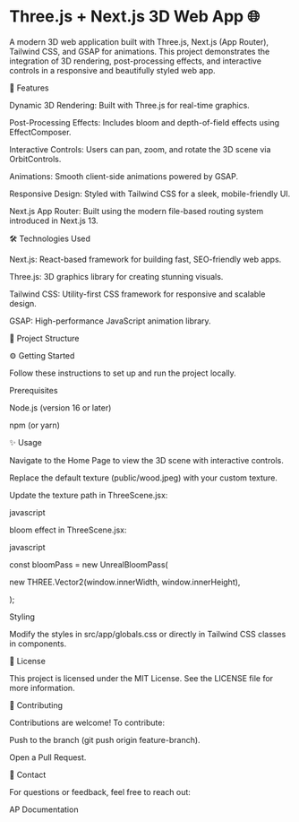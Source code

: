 # Three.js + Next.js 3D Web App 🌐

A modern 3D web application built with Three.js, Next.js (App Router), Tailwind CSS, and GSAP for animations. This project demonstrates the integration of 3D rendering, post-processing effects, and interactive controls in a responsive and beautifully styled web app.

🚀 Features

Dynamic 3D Rendering: Built with Three.js for real-time graphics.

Post-Processing Effects: Includes bloom and depth-of-field effects using EffectComposer.

Interactive Controls: Users can pan, zoom, and rotate the 3D scene via OrbitControls.

Animations: Smooth client-side animations powered by GSAP.

Responsive Design: Styled with Tailwind CSS for a sleek, mobile-friendly UI.

Next.js App Router: Built using the modern file-based routing system introduced in Next.js 13.

🛠️ Technologies Used

Next.js: React-based framework for building fast, SEO-friendly web apps.

Three.js: 3D graphics library for creating stunning visuals.

Tailwind CSS: Utility-first CSS framework for responsive and scalable design.

GSAP: High-performance JavaScript animation library.

📂 Project Structure

⚙️ Getting Started

Follow these instructions to set up and run the project locally.

Prerequisites

Node.js (version 16 or later)

npm (or yarn)

✨ Usage

Navigate to the Home Page to view the 3D scene with interactive controls.

Replace the default texture (public/wood.jpeg) with your custom texture.

Update the texture path in ThreeScene.jsx:

javascript

bloom effect in ThreeScene.jsx:

javascript

const bloomPass = new UnrealBloomPass(

new THREE.Vector2(window.innerWidth, window.innerHeight),

);

Styling

Modify the styles in src/app/globals.css or directly in Tailwind CSS classes in components.

📜 License

This project is licensed under the MIT License. See the LICENSE file for more information.

🤝 Contributing

Contributions are welcome! To contribute:

Push to the branch (git push origin feature-branch).

Open a Pull Request.

📧 Contact

For questions or feedback, feel free to reach out:

AP Documentation